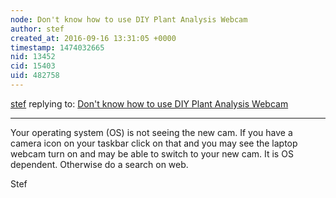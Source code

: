 ```yaml
---
node: Don't know how to use DIY Plant Analysis Webcam
author: stef
created_at: 2016-09-16 13:31:05 +0000
timestamp: 1474032665
nid: 13452
cid: 15403
uid: 482758
---
```




[stef](../profile/stef) replying to: [Don't know how to use DIY Plant Analysis Webcam](../notes/Barabba33/09-16-2016/don-t-know-how-to-use-diy-plant-analysis-webcam)

----
Your operating system (OS) is not seeing the new cam. If you have a camera icon on your taskbar click on that and you may see the laptop  webcam turn on and may be able to switch to your new cam. It is OS dependent.  Otherwise do a search on web.

Stef